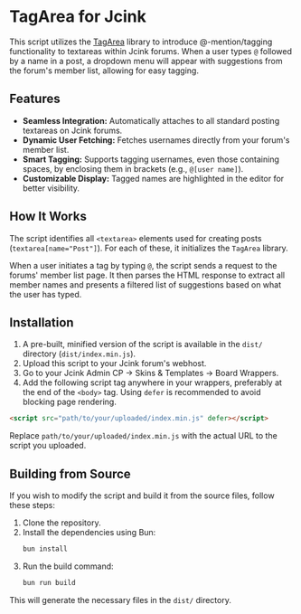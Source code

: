 # TagArea for Jcink

This script utilizes the [TagArea](https://github.com/NicketDev/TagArea) library to introduce @-mention/tagging functionality to textareas within Jcink forums. When a user types `@` followed by a name in a post, a dropdown menu will appear with suggestions from the forum's member list, allowing for easy tagging.

## Features

- **Seamless Integration:** Automatically attaches to all standard posting textareas on Jcink forums.
- **Dynamic User Fetching:** Fetches usernames directly from your forum's member list.
- **Smart Tagging:** Supports tagging usernames, even those containing spaces, by enclosing them in brackets (e.g., `@[user name]`).
- **Customizable Display:** Tagged names are highlighted in the editor for better visibility.

## How It Works

The script identifies all `<textarea>` elements used for creating posts (`textarea[name="Post"]`). For each of these, it initializes the `TagArea` library.

When a user initiates a tag by typing `@`, the script sends a request to the forums' member list page. It then parses the HTML response to extract all member names and presents a filtered list of suggestions based on what the user has typed.

## Installation

1.  A pre-built, minified version of the script is available in the `dist/` directory (`dist/index.min.js`).
2.  Upload this script to your Jcink forum's webhost.
3.  Go to your Jcink Admin CP -> Skins & Templates -> Board Wrappers.
4.  Add the following script tag anywhere in your wrappers, preferably at the end of the `<body>` tag. Using `defer` is recommended to avoid blocking page rendering.

```html
<script src="path/to/your/uploaded/index.min.js" defer></script>
```

Replace `path/to/your/uploaded/index.min.js` with the actual URL to the script you uploaded.

## Building from Source

If you wish to modify the script and build it from the source files, follow these steps:

1.  Clone the repository.
2.  Install the dependencies using Bun:
    ```sh
    bun install
    ```
3.  Run the build command:
    ```sh
    bun run build
    ```

This will generate the necessary files in the `dist/` directory.
